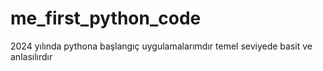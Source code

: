 # me_first_python_code
2024 yılında pythona başlangıç uygulamalarımdır temel seviyede basit ve anlasılırdır
